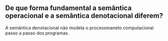 ## De que forma fundamental a semântica operacional e a semântica denotacional diferem?

A semântica denotacional não modela o processmaneto computacional passo a passo dos programas.
